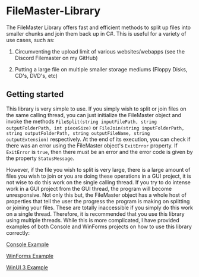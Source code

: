 # FileMaster-Library
The FileMaster Library offers fast and efficient methods to split up files into smaller chunks and join them back up in C#. This is useful for a variety of use cases, such as:

1. Circumventing the upload limit of various websites/webapps (see the Discord Filemaster on my GitHub)

2. Putting a large file on multiple smaller storage mediums (Floppy Disks, CD's, DVD's, etc)

## Getting started
This library is very simple to use. If you simply wish to split or join files on the same calling thread, you can just initialize the FileMaster object and invoke the methods ```FileSplit(string inputFilePath, string outputFolderPath, int pieceSize)``` or ```FileJoin(string inputFolderPath, string outputFolderPath, string outputFileName, string outputExtension)``` respectively. At the end of its execution, you can check if there was an error using the FileMaster object's ```ExitError``` property. If ```ExitError``` is ```true```, then there must be an error and the error code is given by the property ```StatusMessage```.

However, if the file you wish to split is very large, there is a large amount of files you wish to join or you are doing these operations in a GUI project, it is not wise to do this work on the single calling thread. If you try to do intense work in a GUI project from the GUI thread, the program will become unresponsive. Not only this but, the FileMaster object has a whole host of properties that tell the user the progress the program is making on splitting or joining your files. These are totally inaccessible if you simply do this work on a single thread. Therefore, it is recommended that you use this library using multiple threads. While this is more complicated, I have provided examples of both Console and WinForms projects on how to use this library correctly:

[Console Example](https://github.com/Shailosingh/FileMaster-Library/blob/master/FileMasterConsole/Program.cs)

[WinForms Example](https://github.com/Shailosingh/DiscordFileMaster)

[WinUI 3 Example](https://github.com/Shailosingh/DiscordFileMasterV2)
